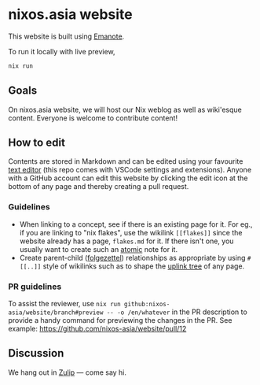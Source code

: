 # nixos.asia website

This website is built using [Emanote](https://emanote.srid.ca/).

To run it locally with live preview,

```sh
nix run
```

## Goals

On nixos.asia website, we will host our Nix weblog as well as wiki'esque content. Everyone is welcome to contribute content!

## How to edit

Contents are stored in Markdown and can be edited using your favourite [text editor](https://emanote.srid.ca/start/resources/editors) (this repo comes with VSCode settings and extensions). Anyone with a GitHub account can edit this website by clicking the edit icon at the bottom of any page and thereby creating a pull request.

### Guidelines

- When linking to a concept, see if there is an existing page for it. For eg., if you are linking to "nix flakes", use the wikilink `[[flakes]]` since the website already has a page, `flakes.md` for it. If there isn't one, you usually want to create such an [atomic](https://neuron.zettel.page/atomic) note for it.
- Create parent-child ([folgezettel](https://neuron.zettel.page/folgezettel)) relationships as appropriate by using `#[[..]]` style of wikilinks such as to shape the [uplink tree](https://emanote.srid.ca/guide/html-template/uptree) of any page.

### PR guidelines

To assist the reviewer, use `nix run github:nixos-asia/website/branch#preview -- -o /en/whatever` in the PR description to provide a handy command for previewing the changes in the PR. See example: https://github.com/nixos-asia/website/pull/12

## Discussion

We hang out in [Zulip](https://nixos.zulipchat.com/) ― come say hi.
